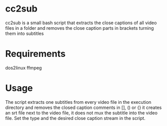 # cc2sub

cc2sub is a small bash script that extracts the close captions of all video files in a folder and removes the close caption parts in brackets turning them into subtitles

# Requirements
dos2linux 
ffmpeg

# Usage

The script extracts one subtitles from every video file in the execution directory and removes the closed caption comments in [], () or {}
it creates an srt file next to the video file, it does not mux the subtitle into the video file. Set the type and the desired close caption stream in the script.
